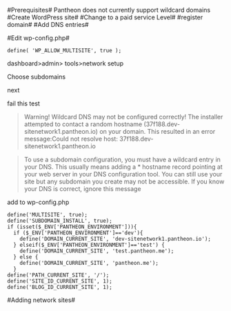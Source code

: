 #Prerequisites#
Pantheon does not currently support wildcard domains
#Create WordPress site#
#Change to a paid service Level#
#register domain#
#Add DNS entries#

#Edit wp-config.php#
```
define( 'WP_ALLOW_MULTISITE', true );
```

dashboard>admin> tools>network setup

Choose subdomains

next

fail this test

>Warning! Wildcard DNS may not be configured correctly!
>The installer attempted to contact a random hostname (37f188.dev-sitenetwork1.pantheon.io) on your domain. This resulted in an error message:Could not resolve host: 37f188.dev-sitenetwork1.pantheon.io

>To use a subdomain configuration, you must have a wildcard entry in your DNS. This usually means adding a * hostname record pointing at your web server in your DNS configuration tool.
>You can still use your site but any subdomain you create may not be accessible. If you know your DNS is correct, ignore this message


add to wp-config.php
```
define('MULTISITE', true);
define('SUBDOMAIN_INSTALL', true);
if (isset($_ENV['PANTHEON_ENVIRONMENT'])){
  if ($_ENV['PANTHEON_ENVIRONMENT']=='dev'){
    define('DOMAIN_CURRENT_SITE', 'dev-sitenetwork1.pantheon.io');
  } elseif($_ENV['PANTHEON_ENVIRONMENT']=='test') {
    define('DOMAIN_CURRENT_SITE', 'test.pantheon.me');
  } else {
    define('DOMAIN_CURRENT_SITE', 'pantheon.me');
  }
define('PATH_CURRENT_SITE', '/');
define('SITE_ID_CURRENT_SITE', 1);
define('BLOG_ID_CURRENT_SITE', 1);
```
#Adding network sites#
